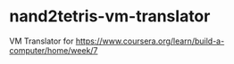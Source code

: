 # nand2tetris-vm-translator
VM Translator for https://www.coursera.org/learn/build-a-computer/home/week/7
